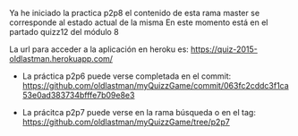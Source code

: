 Ya he iniciado la practica p2p8 el contenido de esta rama master se corresponde al estado actual de la misma
En este momento está en el partado quizz12 del módulo 8


La url para acceder a la aplicación en heroku es:
https://quiz-2015-oldlastman.herokuapp.com/

* La práctica p2p6 puede verse completada en el commit:
https://github.com/oldlastman/myQuizzGame/commit/063fc2cddc3f1ca53e0ad383734bfffe7b09e8e3

* La prácitca p2p7 puede verse en la rama búsqueda o en el tag:
https://github.com/oldlastman/myQuizzGame/tree/p2p7